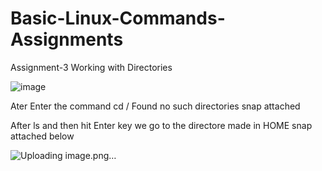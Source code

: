 # Basic-Linux-Commands-Assignments
Assignment-3
Working with Directories


![image](https://user-images.githubusercontent.com/132274417/235535198-0a79205c-b361-4ef4-a72c-5ee6de660f70.png)

Ater Enter the command cd / 
Found no such directories snap attached

After  ls and then hit Enter key we go to the directore made in HOME  snap attached below

![Uploading image.png…]()

